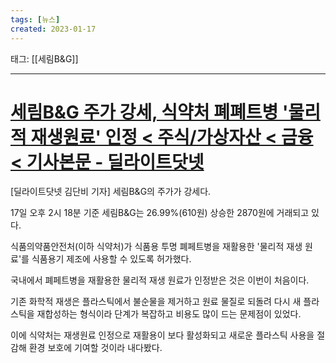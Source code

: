 ```yaml
---
tags: [뉴스]
created: 2023-01-17
---
```


태그: [[세림B&G]]

___

# [세림B&G 주가 강세, 식약처 폐폐트병 '물리적 재생원료' 인정 < 주식/가상자산 < 금융 < 기사본문 - 딜라이트닷넷](https://www.delighti.co.kr/news/articleView.html?idxno=45282)
[딜라이트닷넷 김단비 기자] 세림B&G의 주가가 강세다.

17일 오후 2시 18분 기준 세림B&G는 26.99%(610원) 상승한 2870원에 거래되고 있다.

식품의약품안전처(이하 식약처)가 식품용 투명 폐페트병을 재활용한 '물리적 재생 원료'를 식품용기 제조에 사용할 수 있도록 허가했다.

국내에서 폐페트병을 재활용한 물리적 재생 원료가 인정받은 것은 이번이 처음이다.

기존 화학적 재생은 플라스틱에서 불순물을 제거하고 원료 물질로 되돌려 다시 새 플라스틱을 재합성하는 형식이라 단계가 복잡하고 비용도 많이 드는 문제점이 있었다.

이에 식약처는 재생원료 인정으로 재활용이 보다 활성화되고 새로운 플라스틱 사용을 절감해 환경 보호에 기여할 것이라 내다봤다.
